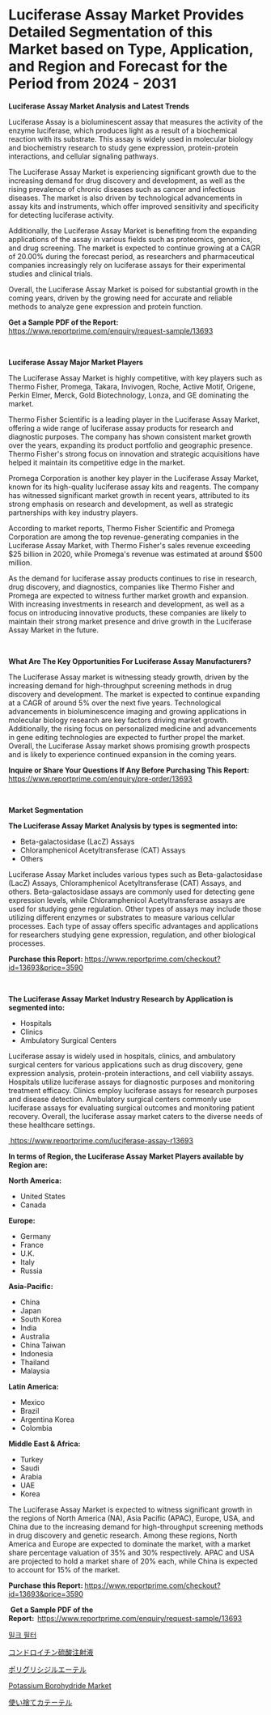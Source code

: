 <p><h1>Luciferase Assay Market Provides Detailed Segmentation of this Market based on Type, Application, and Region and Forecast for the Period from 2024 - 2031</h1></p><p><strong>Luciferase Assay Market Analysis and Latest Trends</strong></p>
<p><p>Luciferase Assay is a bioluminescent assay that measures the activity of the enzyme luciferase, which produces light as a result of a biochemical reaction with its substrate. This assay is widely used in molecular biology and biochemistry research to study gene expression, protein-protein interactions, and cellular signaling pathways.</p><p>The Luciferase Assay Market is experiencing significant growth due to the increasing demand for drug discovery and development, as well as the rising prevalence of chronic diseases such as cancer and infectious diseases. The market is also driven by technological advancements in assay kits and instruments, which offer improved sensitivity and specificity for detecting luciferase activity.</p><p>Additionally, the Luciferase Assay Market is benefiting from the expanding applications of the assay in various fields such as proteomics, genomics, and drug screening. The market is expected to continue growing at a CAGR of 20.00% during the forecast period, as researchers and pharmaceutical companies increasingly rely on luciferase assays for their experimental studies and clinical trials.</p><p>Overall, the Luciferase Assay Market is poised for substantial growth in the coming years, driven by the growing need for accurate and reliable methods to analyze gene expression and protein function.</p></p>
<p><strong>Get a Sample PDF of the Report:&nbsp;</strong> <a href="https://www.reportprime.com/enquiry/request-sample/13693">https://www.reportprime.com/enquiry/request-sample/13693</a></p>
<p>&nbsp;</p>
<p><strong>Luciferase Assay Major Market Players</strong></p>
<p><p>The Luciferase Assay Market is highly competitive, with key players such as Thermo Fisher, Promega, Takara, Invivogen, Roche, Active Motif, Origene, Perkin Elmer, Merck, Gold Biotechnology, Lonza, and GE dominating the market. </p><p>Thermo Fisher Scientific is a leading player in the Luciferase Assay Market, offering a wide range of luciferase assay products for research and diagnostic purposes. The company has shown consistent market growth over the years, expanding its product portfolio and geographic presence. Thermo Fisher's strong focus on innovation and strategic acquisitions have helped it maintain its competitive edge in the market.</p><p>Promega Corporation is another key player in the Luciferase Assay Market, known for its high-quality luciferase assay kits and reagents. The company has witnessed significant market growth in recent years, attributed to its strong emphasis on research and development, as well as strategic partnerships with key industry players.</p><p>According to market reports, Thermo Fisher Scientific and Promega Corporation are among the top revenue-generating companies in the Luciferase Assay Market, with Thermo Fisher's sales revenue exceeding $25 billion in 2020, while Promega's revenue was estimated at around $500 million.</p><p>As the demand for luciferase assay products continues to rise in research, drug discovery, and diagnostics, companies like Thermo Fisher and Promega are expected to witness further market growth and expansion. With increasing investments in research and development, as well as a focus on introducing innovative products, these companies are likely to maintain their strong market presence and drive growth in the Luciferase Assay Market in the future.</p></p>
<p>&nbsp;</p>
<p><strong>What Are The Key Opportunities For Luciferase Assay Manufacturers?</strong></p>
<p><p>The Luciferase Assay market is witnessing steady growth, driven by the increasing demand for high-throughput screening methods in drug discovery and development. The market is expected to continue expanding at a CAGR of around 5% over the next five years. Technological advancements in bioluminescence imaging and growing applications in molecular biology research are key factors driving market growth. Additionally, the rising focus on personalized medicine and advancements in gene editing technologies are expected to further propel the market. Overall, the Luciferase Assay market shows promising growth prospects and is likely to experience continued expansion in the coming years.</p></p>
<p><strong>Inquire or Share Your Questions If Any Before Purchasing This Report:</strong> <a href="https://www.reportprime.com/enquiry/pre-order/13693">https://www.reportprime.com/enquiry/pre-order/13693</a></p>
<p>&nbsp;</p>
<p><strong>Market Segmentation</strong></p>
<p><strong>The Luciferase Assay Market Analysis by types is segmented into:</strong></p>
<p><ul><li>Beta-galactosidase (LacZ) Assays</li><li>Chloramphenicol Acetyltransferase (CAT) Assays</li><li>Others</li></ul></p>
<p><p>Luciferase Assay Market includes various types such as Beta-galactosidase (LacZ) Assays, Chloramphenicol Acetyltransferase (CAT) Assays, and others. Beta-galactosidase assays are commonly used for detecting gene expression levels, while Chloramphenicol Acetyltransferase assays are used for studying gene regulation. Other types of assays may include those utilizing different enzymes or substrates to measure various cellular processes. Each type of assay offers specific advantages and applications for researchers studying gene expression, regulation, and other biological processes.</p></p>
<p><strong>Purchase this Report:&nbsp;</strong><a href="https://www.reportprime.com/checkout?id=13693&price=3590">https://www.reportprime.com/checkout?id=13693&price=3590</a></p>
<p>&nbsp;</p>
<p><strong>The Luciferase Assay Market Industry Research by Application is segmented into:</strong></p>
<p><ul><li>Hospitals</li><li>Clinics</li><li>Ambulatory Surgical Centers</li></ul></p>
<p><p>Luciferase assay is widely used in hospitals, clinics, and ambulatory surgical centers for various applications such as drug discovery, gene expression analysis, protein-protein interactions, and cell viability assays. Hospitals utilize luciferase assays for diagnostic purposes and monitoring treatment efficacy. Clinics employ luciferase assays for research purposes and disease detection. Ambulatory surgical centers commonly use luciferase assays for evaluating surgical outcomes and monitoring patient recovery. Overall, the luciferase assay market caters to the diverse needs of these healthcare settings.</p></p>
<p><a href="https://www.reportprime.com/luciferase-assay-r13693">&nbsp;https://www.reportprime.com/luciferase-assay-r13693</a></p>
<p><strong>In terms of Region, the Luciferase Assay Market Players available by Region are:</strong></p>
<p>
    <p> <strong> North America: </strong>
        <ul>
            <li>United States</li>
            <li>Canada</li>
        </ul>
        </p> 
    <p> <strong> Europe: </strong>
        <ul>
            <li>Germany</li>
            <li>France</li>
            <li>U.K.</li>
            <li>Italy</li>
            <li>Russia</li>
        </ul>
        </p> 
    <p> <strong> Asia-Pacific: </strong>
        <ul>
            <li>China</li>
            <li>Japan</li>
            <li>South Korea</li>
            <li>India</li>
            <li>Australia</li>
            <li>China Taiwan</li>
            <li>Indonesia</li>
            <li>Thailand</li>
            <li>Malaysia</li>
        </ul>
        </p> 
    <p> <strong> Latin America: </strong>
        <ul>
            <li>Mexico</li>
            <li>Brazil</li>
            <li>Argentina Korea</li>
            <li>Colombia</li>
        </ul>
        </p> 
    <p> <strong> Middle East & Africa: </strong>
        <ul>
            <li>Turkey</li>
            <li>Saudi</li>
            <li>Arabia</li>
            <li>UAE</li>
            <li>Korea</li>
        </ul>
    </p>
    </p>
<p><p>The Luciferase Assay Market is expected to witness significant growth in the regions of North America (NA), Asia Pacific (APAC), Europe, USA, and China due to the increasing demand for high-throughput screening methods in drug discovery and genetic research. Among these regions, North America and Europe are expected to dominate the market, with a market share percentage valuation of 35% and 30% respectively. APAC and USA are projected to hold a market share of 20% each, while China is expected to account for 15% of the market.</p></p>
<p><strong>Purchase this Report: </strong><a href="https://www.reportprime.com/checkout?id=13693&price=3590">https://www.reportprime.com/checkout?id=13693&price=3590</a></p>
<p>&nbsp;<strong>Get a Sample PDF of the Report:&nbsp;&nbsp;</strong><a href="https://www.reportprime.com/enquiry/request-sample/13693">https://www.reportprime.com/enquiry/request-sample/13693</a></p>
<p><strong></strong></p>
<p><p><a href="https://github.com/bvubpqd5241630/Market-Research-Report-List-1/blob/main/456378122691.md">밀크 필터</a></p><p><a href="https://medium.com/@kingmsvie/%E3%82%B3%E3%83%B3%E3%83%89%E3%83%AD%E3%82%A4%E3%83%81%E3%83%B3%E7%A1%AB%E9%85%B8%E6%B3%A8%E5%B0%84%E5%B8%82%E5%A0%B4%E3%81%AE%E8%A6%8B%E9%80%9A%E3%81%97-%E5%B8%82%E5%A0%B4%E5%8B%95%E5%90%91-%E6%88%90%E9%95%B7-2024%E5%B9%B4%E3%81%8B%E3%82%892031%E5%B9%B4%E3%81%BE%E3%81%A7%E3%81%AE%E4%BA%88%E6%B8%AC-6592a2bfd928">コンドロイチン硫酸注射液</a></p><p><a href="https://github.com/xemfu2379520/Market-Research-Report-List-1/blob/main/537397224660.md">ポリグリシジルエーテル</a></p><p><a href="https://issuu.com/reportprime-2/docs/potassium-borohydride-market-size-2030.pptx">Potassium Borohydride Market</a></p><p><a href="https://github.com/bucuel854722/Market-Research-Report-List-1/blob/main/401359924661.md">使い捨てカテーテル</a></p></p>